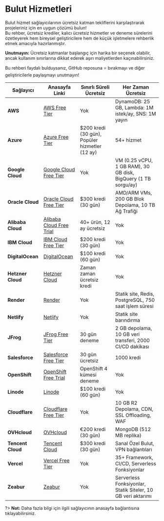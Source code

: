 # Bulut Hizmetleri

Bulut hizmet sağlayıcılarının ücretsiz katman tekliflerini karşılaştırarak projeleriniz için en uygun çözümü bulun!  
Bu rehber, ücretsiz krediler, kalıcı ücretsiz hizmetler ve deneme sürelerini özetleyerek hem bireysel geliştiricilere hem de küçük işletmelere rehberlik etmek amacıyla hazırlanmıştır.  

**Unutmayın:** Ücretsiz katmanlar başlangıç için harika bir seçenek olabilir, ancak kullanım sınırlarına dikkat ederek aşırı maliyetlerden kaçınabilirsiniz. 

Bu rehberi faydalı bulduysanız, GitHub reposuna ⭐ bırakmayı ve diğer geliştiricilerle paylaşmayı unutmayın!

| Sağlayıcı      | Anasayfa Linki                                | Sınırlı Süreli Ücretsiz                     | Her Zaman Ücretsiz                                                      |
|-----------------|----------------------------------------------|---------------------------------------------|-------------------------------------------------------------------------|
| **AWS**        | [AWS Free Tier](https://aws.amazon.com/free) | Yok                                        | DynamoDB: 25 GB, Lambda: 1M istek/ay, SNS: 1M yayın                   |
| **Azure**      | [Azure Free Tier](https://azure.microsoft.com/free) | $200 kredi (30 gün), Popüler hizmetler (12 ay) | 54+ hizmet                                                            |
| **Google Cloud** | [Google Cloud Free Tier](https://cloud.google.com/free) | Yok                                        | VM (0.25 vCPU, 1 GB RAM), 30 GB disk, BigQuery (1 TB sorgu/ay)         |
| **Oracle Cloud** | [Oracle Cloud Free Tier](https://www.oracle.com/cloud/free) | $300 kredi (30 gün)                         | AMD/ARM VMs, 200 GB Blok Depolama, 10 TB Ağ Trafiği                   |
| **Alibaba Cloud** | [Alibaba Cloud Free Trial](https://www.alibabacloud.com/free) | 40+ ürün, 12 ay ücretsiz                    | Yok                                                                   |
| **IBM Cloud**   | [IBM Cloud Free Tier](https://www.ibm.com/cloud/free) | $200 kredi (30 gün)                         | Yok                                                                   |
| **DigitalOcean** | [DigitalOcean](https://www.digitalocean.com) | $100 kredi (60 gün)                         | Yok                                                                   |
| **Hetzner Cloud** | [Hetzner Cloud](https://www.hetzner.com)  | Zaman zaman ücretsiz kredi                  | Yok                                                                   |
| **Render**      | [Render](https://render.com)                 | Yok                                        | Statik site, Redis, PostgreSQL, 750 saat işlem süresi                  |
| **Netlify**     | [Netlify](https://www.netlify.com)           | Yok                                        | Statik site barındırma                                                |
| **JFrog**       | [JFrog Free Tier](https://jfrog.com/start-free) | 30 gün deneme                               | 2 GB depolama, 10 GB veri transferi, 2000 CI/CD dakikası              |
| **Salesforce**  | [Salesforce Free Tier](https://www.salesforce.com) | 30 gün ücretsiz                             | 1000 kredi                                                            |
| **OpenShift**   | [OpenShift Free Trial](https://learn.openshift.com) | OpenShift 4 kümesi deneme                   | Yok                                                                   |
| **Linode**      | [Linode](https://www.linode.com/free)        | $100 kredi (60 gün)                         | Yok                                                                   |
| **Cloudflare**  | [Cloudflare Free Tier](https://www.cloudflare.com) | Yok                                        | 10 GB R2 Depolama, CDN, SSL Offloading, WAF                           |
| **OVHcloud**    | [OVHcloud](https://www.ovhcloud.com)         | €200 kredi (30 gün)                         | MongoDB (512 MB replika)                                               |
| **Tencent Cloud** | [Tencent Cloud](https://www.tencentcloud.com) | $300 kredi (30 gün)                         | Sanal Özel Bulut, VPN bağlantıları                                    |
| **Vercel**      | [Vercel Free Tier](https://vercel.com)       | Yok                                        | 35+ Framework, CI/CD, Serverless Fonksiyonlar                         |
| **Zeabur**      | [Zeabur](https://zeabur.com)                | Yok                                        | Serverless Fonksiyonlar, Statik Siteler, 10 GB veri aktarımı          |

?> **Not:** Daha fazla bilgi için ilgili sağlayıcının anasayfa bağlantısına tıklayabilirsiniz.